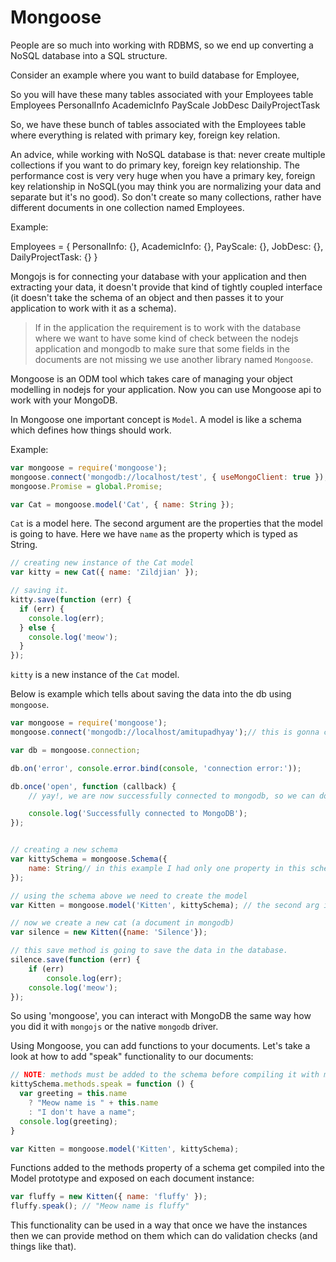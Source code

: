 # Mongoose

People are so much into working with RDBMS, so we end up converting a NoSQL database into a SQL structure.

Consider an example where you want to build database for Employee,

So you will have these many tables associated with your Employees table
Employees
    PersonalInfo
    AcademicInfo
    PayScale
    JobDesc
    DailyProjectTask

So, we have these bunch of tables associated with the Employees table where everything is related with primary key, foreign key relation.

An advice, while working with NoSQL database is that: never create multiple collections if you want to do primary key, foreign key relationship. The performance cost is very very huge when you have a primary key, foreign key relationship in NoSQL(you may think you are normalizing your data and separate but it's no good). So don't create so many collections, rather have different documents in one collection named Employees.

Example:

Employees = {
    PersonalInfo: {},
    AcademicInfo: {},
    PayScale: {},
    JobDesc: {},
    DailyProjectTask: {}
}

Mongojs is for connecting your database with your application and then extracting your data, it doesn't provide that kind of tightly coupled interface (it doesn't take the schema of an object and then passes it to your application to work with it as a schema).

> If in the application the requirement is to work with the database where we want to have some kind of check between the nodejs application and mongodb to make sure that some fields in the documents are not missing we use another library named `Mongoose`.

Mongoose is an ODM tool which takes care of managing your object modelling in nodejs for your application. Now you can use Mongoose api to work with your MongoDB.

In Mongoose one important concept is `Model`. A model is like a schema which defines how things should work.

Example:

```js
var mongoose = require('mongoose');
mongoose.connect('mongodb://localhost/test', { useMongoClient: true });
mongoose.Promise = global.Promise;

var Cat = mongoose.model('Cat', { name: String });
```

`Cat` is a model here. The second argument are the properties that the model is going to have. Here we have `name` as the property which is typed as String.

```js
// creating new instance of the Cat model
var kitty = new Cat({ name: 'Zildjian' });

// saving it.
kitty.save(function (err) {
  if (err) {
    console.log(err);
  } else {
    console.log('meow');
  }
});
```

`kitty` is a new instance of the `Cat` model.

Below is example which tells about saving the data into the db using `mongoose`.

```js
var mongoose = require('mongoose');
mongoose.connect('mongodb://localhost/amitupadhyay');// this is gonna connect to given instance of mongodb

var db = mongoose.connection;

db.on('error', console.error.bind(console, 'connection error:'));

db.once('open', function (callback) {
    // yay!, we are now successfully connected to mongodb, so we can do all the initialization stuffs here.

    console.log('Successfully connected to MongoDB');
});


// creating a new schema
var kittySchema = mongoose.Schema({
    name: String// in this example I had only one property in this schema but we can have more for some other examples.
});

// using the schema above we need to create the model
var Kitten = mongoose.model('Kitten', kittySchema); // the second arg is the schema name.

// now we create a new cat (a document in mongodb)
var silence = new Kitten({name: 'Silence'});

// this save method is going to save the data in the database.
silence.save(function (err) {
    if (err)
        console.log(err);
    console.log('meow');
});
```

So using 'mongoose', you can interact with MongoDB the same way how you did it with `mongojs` or the native `mongodb` driver.

Using Mongoose, you can add functions to your documents. Let's take a look at how to add "speak" functionality to our documents:

```js
// NOTE: methods must be added to the schema before compiling it with mongoose.model()
kittySchema.methods.speak = function () {
  var greeting = this.name
    ? "Meow name is " + this.name
    : "I don't have a name";
  console.log(greeting);
}

var Kitten = mongoose.model('Kitten', kittySchema);
```
Functions added to the methods property of a schema get compiled into the Model prototype and exposed on each document instance:
```js
var fluffy = new Kitten({ name: 'fluffy' });
fluffy.speak(); // "Meow name is fluffy"
```

This functionality can be used in a way that once we have the instances then we can provide method on them which can do validation checks (and things like that).
